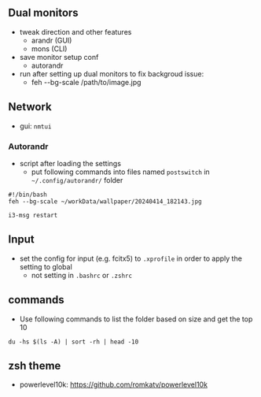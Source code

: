 ## Dual monitors
- tweak direction and other features
    - arandr (GUI)
    - mons (CLI)
- save monitor setup conf
    - autorandr
- run after setting up dual monitors to fix backgroud issue:
    - feh --bg-scale /path/to/image.jpg

## Network
- gui: `nmtui`

### Autorandr
- script after loading the settings
    - put following commands into files named `postswitch` in `~/.config/autorandr/` folder

```{sh}
#!/bin/bash
feh --bg-scale ~/workData/wallpaper/20240414_182143.jpg

i3-msg restart
```

## Input
- set the config for input (e.g. fcitx5) to `.xprofile` in order to apply the setting to global
    - not setting in `.bashrc` or `.zshrc`

## commands
- Use following commands to list the folder based on size and get the top 10

```{sh}
du -hs $(ls -A) | sort -rh | head -10
```

## zsh theme

- powerlevel10k: https://github.com/romkatv/powerlevel10k
